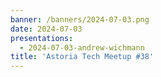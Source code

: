 ```yaml
---
banner: /banners/2024-07-03.png
date: 2024-07-03
presentations:
  - 2024-07-03-andrew-wichmann
title: 'Astoria Tech Meetup #38'
---
```

